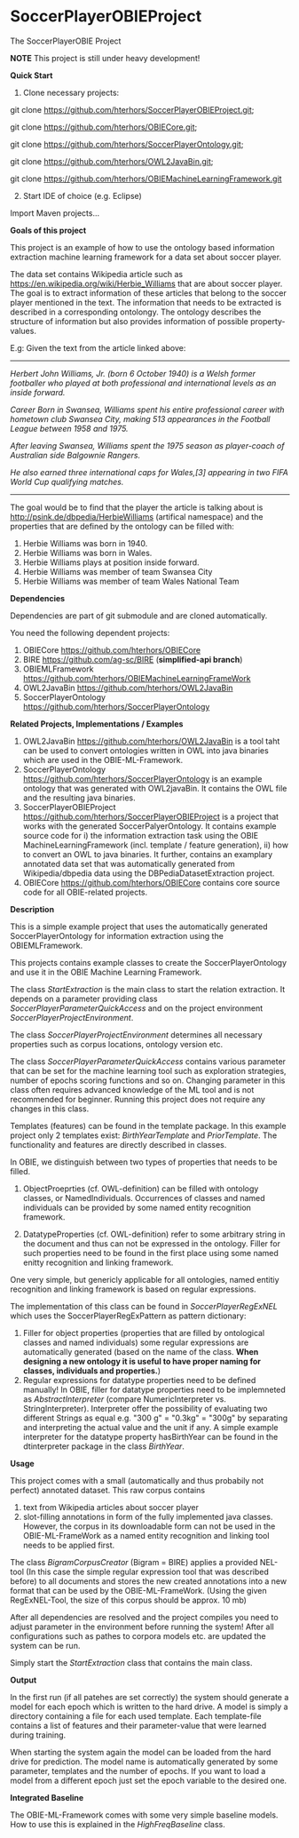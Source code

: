 # SoccerPlayerOBIEProject

The SoccerPlayerOBIE Project 

**NOTE** This project is still under heavy development!

**Quick Start**

1)  Clone necessary projects:

git clone https://github.com/hterhors/SoccerPlayerOBIEProject.git;

git clone https://github.com/hterhors/OBIECore.git;

git clone https://github.com/hterhors/SoccerPlayerOntology.git;

git clone https://github.com/hterhors/OWL2JavaBin.git;

git clone https://github.com/hterhors/OBIEMachineLearningFramework.git

2)  Start IDE of choice (e.g. Eclipse)

Import Maven projects...



**Goals of this project**

This project is an example of how to use the ontology based information extraction machine learning framework for a data set about soccer player.

The data set contains Wikipedia article such as https://en.wikipedia.org/wiki/Herbie_Williams that are about soccer player. 
The goal is to extract information of these articles that belong to the soccer player mentioned in the text.
The information that needs to be extracted is described in a corresponding ontolongy. The ontology describes the structure of information but also provides information of possible property-values.  

E.g: Given the text from the article linked above: 

----------------------------------------------------------------------------

*Herbert John Williams, Jr. (born 6 October 1940) is a Welsh former footballer who played at both professional and international levels as an inside forward.*

*Career*
*Born in Swansea, Williams spent his entire professional career with hometown club Swansea City, making 513 appearances in the Football League between 1958 and 1975.*

*After leaving Swansea, Williams spent the 1975 season as player-coach of Australian side Balgownie Rangers.*

*He also earned three international caps for Wales,[3] appearing in two FIFA World Cup qualifying matches.*

----------------------------------------------------------------------------

The goal would be to find that the player the article is talking about is http://psink.de/dbpedia/HerbieWilliams (artifical namespace) and the properties that are defined by the ontology can be filled with: 

1)  Herbie Williams was born in 1940.
2)  Herbie Williams was born in Wales.
3)  Herbie Williams plays at position inside forward.
4)  Herbie Williams was member of team Swansea City
5)  Herbie Williams was member of team Wales National Team

**Dependencies**

Dependencies are part of git submodule and are cloned automatically.

You need the following dependent projects:

1)  OBIECore https://github.com/hterhors/OBIECore
2)  BIRE https://github.com/ag-sc/BIRE  (**simplified-api branch**)
3)  OBIEMLFramework https://github.com/hterhors/OBIEMachineLearningFrameWork
4)  OWL2JavaBin https://github.com/hterhors/OWL2JavaBin
5)  SoccerPlayerOntology https://github.com/hterhors/SoccerPlayerOntology

**Related Projects, Implementations / Examples**
1) OWL2JavaBin https://github.com/hterhors/OWL2JavaBin is a tool taht can be used to convert ontologies written in OWL into java binaries which are used in the OBIE-ML-Framework.
2) SoccerPlayerOntology https://github.com/hterhors/SoccerPlayerOntology is an example ontology that was generated with OWL2javaBin. It contains the OWL file and the resulting java binaries. 
3) SoccerPlayerOBIEProject https://github.com/hterhors/SoccerPlayerOBIEProject is a project that works with the generated SoccerPalyerOntology. It contains example source code for
  i) the information extraction task using the OBIE MachineLearningFramework (incl. template / feature generation), 
  ii) how to convert an OWL to java binaries. 
  It further, contains an examplary annotated data set that was automatically generated from Wikipedia/dbpedia data using the DBPediaDatasetExtraction project.
4)  OBIECore https://github.com/hterhors/OBIECore contains core source code for all OBIE-related projects. 

**Description**

This is a simple example project that uses the automatically generated SoccerPlayerOntology for information extraction using the OBIEMLFramework.

This projects contains example classes to create the SoccerPlayerOntology and use it in the OBIE Machine Learning Framework.

The class *StartExtraction* is the main class to start the relation extraction. It depends on a parameter providing class *SoccerPlayerParameterQuickAccess* and on the project environment *SoccerPlayerProjectEnvironment*. 

The class *SoccerPlayerProjectEnvironment* determines all necessary properties such as corpus locations, ontology version etc. 

The class *SoccerPlayerParameterQuickAccess* contains various parameter that can be set for the machine learning tool such as  exploration strategies, number of epochs scoring functions and so on. Changing parameter in this class often requires advanced knowledge of the ML tool and is not recommended for beginner. Running this project does not require any changes in this class. 

Templates (features) can be found in the template package. In this example project only 2 templates exist: 
*BirthYearTemplate* and *PriorTemplate*. The functionality and features are directly described in classes. 

In OBIE, we distinguish between two types of properties that needs to be filled.

1)  ObjectProeprties (cf. OWL-definition) can be filled with ontology classes, or NamedIndividuals. Occurrences of classes and named individuals can be provided by some named entity recognition framework. 

2)  DatatypeProperties (cf. OWL-definition) refer to some arbitrary string in the document and thus can not be expressed in the ontology. Filler for such properties need to be found in the first place using some named enitty recognition and linking framework. 

One very simple, but genericly applicable for all ontologies, named entitiy recognition and linking framework is based on regular expressions. 

The implementation of this class can be found in *SoccerPlayerRegExNEL* which uses the SoccerPlayerRegExPattern as pattern dictionary:

1)  Filler for object properties (properties that are filled by ontological classes and named individuals) some regular expressions are automatically generated (based on the name of the class. **When designing a new ontology it is useful to have proper naming for classes, individuals and properties.**)
2) Regular expressions for datatype properties need to be defined manually! In OBIE, filler for datatype properties need to be implemneted as *AbstractInterpreter* (compare NumericInterpreter vs. StringInterpreter). Interpreter offer the possibility of evaluating two different Strings as equal e.g. "300 g" = "0.3kg" = "300g" by separating and interpreting the actual value and the unit if any. A simple example interpreter for the datatype property hasBirthYear can be found in the dtinterpreter package in the class *BirthYear*.

**Usage**

This project comes with a small (automatically and thus probabily not perfect) annotated dataset. This raw corpus contains 
1)  text from Wikipedia articles about soccer player
2)  slot-filling annotations in form of the fully implemented java classes.
However, the corpus in its downloadable form can not be used in the OBIE-ML-FrameWork as a named entity recognition and linking tool needs to be applied first.

The class *BigramCorpusCreator* (Bigram = BIRE) applies a provided NEL-tool (In this case the simple regular expression tool that was described before) to all documents and stores the new created annotations into a new format that can be used by the OBIE-ML-FrameWork. (Using the given RegExNEL-Tool, the size of this corpus should be approx. 10 mb)

After all dependencies are resolved and the project compiles you need to adjust parameter in the environment before running the system! After all configurations such as pathes to corpora models etc. are updated the system can be run.

Simply start the *StartExtraction* class that contains the main class. 


**Output**

In the first run (if all patehes are set correctly) the system should generate a model for each epoch which is written to the hard drive. A model is simply a directory containing a file for each used template. Each template-file contains a list of features and their parameter-value that were learned during training. 

When starting the system again the model can be loaded from the hard drive for prediction. 
The model name is automatically generated by some parameter, templates and the number of epochs. 
If you want to load a model from a different epoch just set the epoch variable to the desired one. 

**Integrated Baseline**

The OBIE-ML-Framework comes with some very simple baseline models. How to use this is explained in the *HighFreqBaseline* class. 



